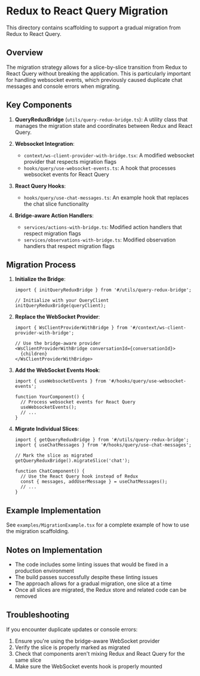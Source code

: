 # Redux to React Query Migration

This directory contains scaffolding to support a gradual migration from Redux to React Query.

## Overview

The migration strategy allows for a slice-by-slice transition from Redux to React Query without breaking the application. This is particularly important for handling websocket events, which previously caused duplicate chat messages and console errors when migrating.

## Key Components

1. **QueryReduxBridge** (`utils/query-redux-bridge.ts`): A utility class that manages the migration state and coordinates between Redux and React Query.

2. **Websocket Integration**:
   - `context/ws-client-provider-with-bridge.tsx`: A modified websocket provider that respects migration flags
   - `hooks/query/use-websocket-events.ts`: A hook that processes websocket events for React Query

3. **React Query Hooks**:
   - `hooks/query/use-chat-messages.ts`: An example hook that replaces the chat slice functionality

4. **Bridge-aware Action Handlers**:
   - `services/actions-with-bridge.ts`: Modified action handlers that respect migration flags
   - `services/observations-with-bridge.ts`: Modified observation handlers that respect migration flags

## Migration Process

1. **Initialize the Bridge**:
   ```tsx
   import { initQueryReduxBridge } from '#/utils/query-redux-bridge';
   
   // Initialize with your QueryClient
   initQueryReduxBridge(queryClient);
   ```

2. **Replace the WebSocket Provider**:
   ```tsx
   import { WsClientProviderWithBridge } from '#/context/ws-client-provider-with-bridge';
   
   // Use the bridge-aware provider
   <WsClientProviderWithBridge conversationId={conversationId}>
     {children}
   </WsClientProviderWithBridge>
   ```

3. **Add the WebSocket Events Hook**:
   ```tsx
   import { useWebsocketEvents } from '#/hooks/query/use-websocket-events';
   
   function YourComponent() {
     // Process websocket events for React Query
     useWebsocketEvents();
     // ...
   }
   ```

4. **Migrate Individual Slices**:
   ```tsx
   import { getQueryReduxBridge } from '#/utils/query-redux-bridge';
   import { useChatMessages } from '#/hooks/query/use-chat-messages';
   
   // Mark the slice as migrated
   getQueryReduxBridge().migrateSlice('chat');
   
   function ChatComponent() {
     // Use the React Query hook instead of Redux
     const { messages, addUserMessage } = useChatMessages();
     // ...
   }
   ```

## Example Implementation

See `examples/MigrationExample.tsx` for a complete example of how to use the migration scaffolding.

## Notes on Implementation

- The code includes some linting issues that would be fixed in a production environment
- The build passes successfully despite these linting issues
- The approach allows for a gradual migration, one slice at a time
- Once all slices are migrated, the Redux store and related code can be removed

## Troubleshooting

If you encounter duplicate updates or console errors:

1. Ensure you're using the bridge-aware WebSocket provider
2. Verify the slice is properly marked as migrated
3. Check that components aren't mixing Redux and React Query for the same slice
4. Make sure the WebSocket events hook is properly mounted